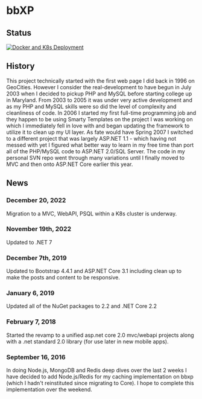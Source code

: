# bbXP

## Status
[![Docker and K8s Deployment](https://github.com/jcapellman/bbXP/actions/workflows/cicd.yml/badge.svg)](https://github.com/jcapellman/bbXP/actions/workflows/cicd.yml)

## History
This project technically started with the first web page I did back in 1996 on GeoCities.  However I consider the real-development to have begun in July 2003 when I decided to pickup PHP and MySQL before starting college up in Maryland.  From 2003 to 2005 it was under very active development and as my PHP and MySQL skills were so did the level of complexity and cleanliness of code.  In 2006 I started my first full-time programming job and they happen to be using Smarty Templates on the project I was working on which I immediately fell in love with and began updating the framework to utilize it to clean up my UI layer.  As fate would have Spring 2007 I switched to a different project that was largely ASP.NET 1.1 - which having not messed with yet I figured what better way to learn in my free time than port all of the PHP/MySQL code to ASP.NET 2.0/SQL Server.  The code in my personal SVN repo went through many variations until I finally moved to MVC and then onto ASP.NET Core earlier this year.

## News
### December 20, 2022 ###
Migration to a MVC, WebAPI, PSQL within a K8s cluster is underway.

### November 19th, 2022 ###
Updated to .NET 7

### December 7th, 2019 ###
Updated to Bootstrap 4.4.1 and ASP.NET Core 3.1 including clean up to make the posts and content to be responsive.

### January 6, 2019 ###
Updated all of the NuGet packages to 2.2 and .NET Core 2.2

### February 7, 2018 ###
Started the revamp to a unified asp.net core 2.0 mvc/webapi projects along with a .net standard 2.0 library (for use later in new mobile apps).

### September 16, 2016
In doing Node.js, MongoDB and Redis deep dives over the last 2 weeks I have decided to add Node.js/Redis for my caching implementation on bbxp (which I hadn't reinstituted since migrating to Core).  I hope to complete this implementation over the weekend.
